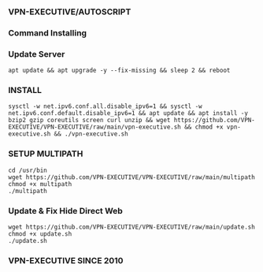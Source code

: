 ### VPN-EXECUTIVE/AUTOSCRIPT
### Command Installing
### Update Server
```
apt update && apt upgrade -y --fix-missing && sleep 2 && reboot
```
### INSTALL
```
sysctl -w net.ipv6.conf.all.disable_ipv6=1 && sysctl -w net.ipv6.conf.default.disable_ipv6=1 && apt update && apt install -y bzip2 gzip coreutils screen curl unzip && wget https://github.com/VPN-EXECUTIVE/VPN-EXECUTIVE/raw/main/vpn-executive.sh && chmod +x vpn-executive.sh && ./vpn-executive.sh
```

### SETUP MULTIPATH
```
cd /usr/bin
wget https://github.com/VPN-EXECUTIVE/VPN-EXECUTIVE/raw/main/multipath
chmod +x multipath
./multipath
```

### Update & Fix Hide Direct Web
```
wget https://github.com/VPN-EXECUTIVE/VPN-EXECUTIVE/raw/main/update.sh
chmod +x update.sh
./update.sh
```

### VPN-EXECUTIVE SINCE 2010
